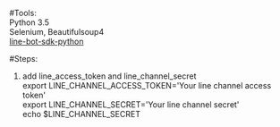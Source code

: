 #Tools:   
  Python 3.5    
  Selenium, Beautifulsoup4    
  [line-bot-sdk-python](https://github.com/line/line-bot-sdk-python)    
  
  
#Steps:   
1. add line_access_token and line_channel_secret    
export LINE_CHANNEL_ACCESS_TOKEN='Your line channel access token'   
export LINE_CHANNEL_SECRET='Your line channel secret'   
echo $LINE_CHANNEL_SECRET
  
